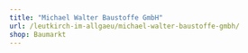 ```yaml
---
title: "Michael Walter Baustoffe GmbH"
url: /leutkirch-im-allgaeu/michael-walter-baustoffe-gmbh/
shop: Baumarkt
---
```

